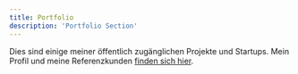 ```yaml
---
title: Portfolio
description: 'Portfolio Section'
---
```


Dies sind einige meiner öffentlich zugänglichen Projekte und Startups.
Mein Profil und meine Referenzkunden [finden sich hier](/about).  
